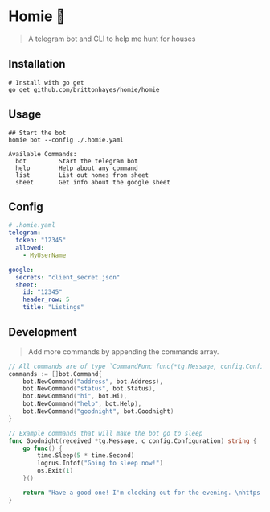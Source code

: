 # Homie 🏡

> A telegram bot and CLI to help me hunt for houses

## Installation

```shell
# Install with go get
go get github.com/brittonhayes/homie/homie
```

## Usage

```shell
## Start the bot
homie bot --config ./.homie.yaml

Available Commands:
  bot         Start the telegram bot
  help        Help about any command
  list        List out homes from sheet
  sheet       Get info about the google sheet

```

## Config

```yaml
# .homie.yaml
telegram:
  token: "12345"
  allowed:
    - MyUserName

google:
  secrets: "client_secret.json"
  sheet:
    id: "12345"
    header_row: 5
    title: "Listings"

```

## Development

> Add more commands by appending the commands array.

```go
// All commands are of type `CommandFunc func(*tg.Message, config.Configuration) string`
commands := []bot.Command{
    bot.NewCommand("address", bot.Address),
    bot.NewCommand("status", bot.Status),
    bot.NewCommand("hi", bot.Hi),
    bot.NewCommand("help", bot.Help),
    bot.NewCommand("goodnight", bot.Goodnight)
}
```

```go
// Example commands that will make the bot go to sleep
func Goodnight(received *tg.Message, c config.Configuration) string {
	go func() {
		time.Sleep(5 * time.Second)
		logrus.Infof("Going to sleep now!")
		os.Exit(1)
	}()

	return "Have a good one! I'm clocking out for the evening. \nhttps://media.tenor.com/images/df51877535a3e38c9cccd2f23ff154a2/tenor.gif"
}
```
